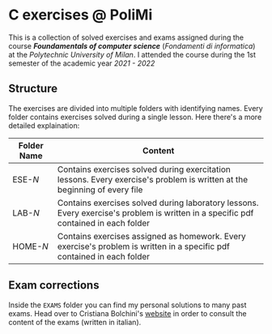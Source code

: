 # C exercises @ PoliMi
This is a collection of solved exercises and exams assigned during the course **_Foundamentals of computer science_** (_Fondamenti di informatica_) at the _Polytechnic University of Milan_.
I attended the course during the 1st semester of the academic year _2021 - 2022_

## Structure
The exercises are divided into multiple folders with identifying names. Every folder contains exercises solved during a single lesson. Here there's a more detailed explaination:

| Folder Name | Content |
| ------ | ------ |
| ESE-_N_ | Contains exercises solved during exercitation lessons. Every exercise's problem is written at the beginning of every file|
| LAB-_N_ | Contains exercises solved during laboratory lessons. Every exercise's problem is written in a specific pdf contained in each folder |
| HOME-_N_ |  Contains exercises assigned as homework. Every exercise's problem is written in a specific pdf contained in each folder |

## Exam corrections
Inside the `EXAMS` folder you can find my personal solutions to many past exams.
Head over to Cristiana Bolchini's [website](https://bolchini.faculty.polimi.it/exams/index.htm) in order to consult the content of the exams (written in italian).
